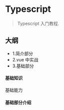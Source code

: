 # Typescript

> Typescript 入门教程.

## 大纲

-   1.简介部分
-   2.vue 中实战
-   3.基础部分

#### 基础知识

基础能力

#### 基础部分介绍

